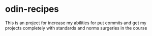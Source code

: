 # odin-recipes
This is an project for increase my abilities for put commits and get my projects completely with standards and norms surgeries in the course
